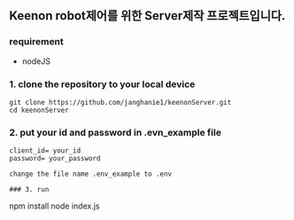 ## Keenon robot제어를 위한 Server제작 프로젝트입니다.

### requirement
* nodeJS

### 1. clone the repository to your local device

```
git clone https://github.com/janghanie1/keenonServer.git
cd keenonServer
```
### 2. put your id and password in .evn_example file
```
client_id= your_id
password= your_password

change the file name .env_example to .env

### 3. run

```
npm install
node index.js
```



